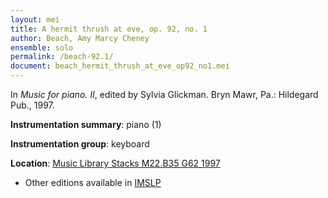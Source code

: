 ```yaml
---
layout: mei
title: A hermit thrush at eve, op. 92, no. 1
author: Beach, Amy Marcy Cheney
ensemble: solo
permalink: /beach-92.1/
document: beach_hermit_thrush_at_eve_op92_no1.mei
---
```


In *Music for piano. II*, edited by Sylvia Glickman. Bryn Mawr, Pa.: Hildegard Pub., 1997.

**Instrumentation summary**: piano (1)

**Instrumentation group**: keyboard

**Location**: <a href="https://tufts-primo.hosted.exlibrisgroup.com/permalink/f/bnf7qa/01TUN_ALMA2187518310003851" target="_blank">Music Library Stacks M22.B35 G62 1997</a>
- Other editions available in <a href="https://imslp.org/wiki/Hermit_Thrush%2C_Op.92_(Beach%2C_Amy_Marcy)" target="_blank">IMSLP</a>
